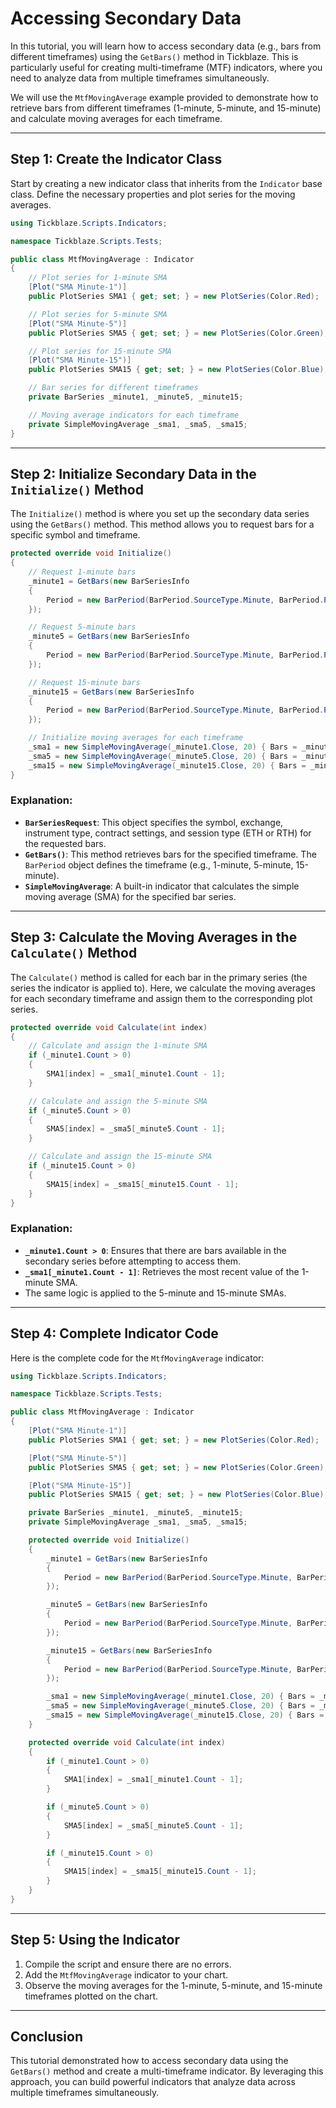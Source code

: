 # Accessing Secondary Data

In this tutorial, you will learn how to access secondary data (e.g., bars from different timeframes) using the `GetBars()` method in Tickblaze. This is particularly useful for creating multi-timeframe (MTF) indicators, where you need to analyze data from multiple timeframes simultaneously.

We will use the `MtfMovingAverage` example provided to demonstrate how to retrieve bars from different timeframes (1-minute, 5-minute, and 15-minute) and calculate moving averages for each timeframe.

---

## Step 1: Create the Indicator Class
Start by creating a new indicator class that inherits from the `Indicator` base class. Define the necessary properties and plot series for the moving averages.

```csharp
using Tickblaze.Scripts.Indicators;

namespace Tickblaze.Scripts.Tests;

public class MtfMovingAverage : Indicator
{
    // Plot series for 1-minute SMA
    [Plot("SMA Minute-1")]
    public PlotSeries SMA1 { get; set; } = new PlotSeries(Color.Red);

    // Plot series for 5-minute SMA
    [Plot("SMA Minute-5")]
    public PlotSeries SMA5 { get; set; } = new PlotSeries(Color.Green);

    // Plot series for 15-minute SMA
    [Plot("SMA Minute-15")]
    public PlotSeries SMA15 { get; set; } = new PlotSeries(Color.Blue);

    // Bar series for different timeframes
    private BarSeries _minute1, _minute5, _minute15;

    // Moving average indicators for each timeframe
    private SimpleMovingAverage _sma1, _sma5, _sma15;
}
```

---

## Step 2: Initialize Secondary Data in the `Initialize()` Method
The `Initialize()` method is where you set up the secondary data series using the `GetBars()` method. This method allows you to request bars for a specific symbol and timeframe.

```csharp
protected override void Initialize()
{
    // Request 1-minute bars
    _minute1 = GetBars(new BarSeriesInfo
    {
        Period = new BarPeriod(BarPeriod.SourceType.Minute, BarPeriod.PeriodType.Minute, 1)
    });

    // Request 5-minute bars
    _minute5 = GetBars(new BarSeriesInfo
    {
        Period = new BarPeriod(BarPeriod.SourceType.Minute, BarPeriod.PeriodType.Minute, 5)
    });

    // Request 15-minute bars
    _minute15 = GetBars(new BarSeriesInfo
    {
        Period = new BarPeriod(BarPeriod.SourceType.Minute, BarPeriod.PeriodType.Minute, 15)
    });

    // Initialize moving averages for each timeframe
    _sma1 = new SimpleMovingAverage(_minute1.Close, 20) { Bars = _minute1 };
    _sma5 = new SimpleMovingAverage(_minute5.Close, 20) { Bars = _minute5 };
    _sma15 = new SimpleMovingAverage(_minute15.Close, 20) { Bars = _minute15 };
}
```

### Explanation:
- **`BarSeriesRequest`**: This object specifies the symbol, exchange, instrument type, contract settings, and session type (ETH or RTH) for the requested bars.
- **`GetBars()`**: This method retrieves bars for the specified timeframe. The `BarPeriod` object defines the timeframe (e.g., 1-minute, 5-minute, 15-minute).
- **`SimpleMovingAverage`**: A built-in indicator that calculates the simple moving average (SMA) for the specified bar series.

---

## Step 3: Calculate the Moving Averages in the `Calculate()` Method
The `Calculate()` method is called for each bar in the primary series (the series the indicator is applied to). Here, we calculate the moving averages for each secondary timeframe and assign them to the corresponding plot series.

```csharp
protected override void Calculate(int index)
{
    // Calculate and assign the 1-minute SMA
    if (_minute1.Count > 0)
    {
        SMA1[index] = _sma1[_minute1.Count - 1];
    }

    // Calculate and assign the 5-minute SMA
    if (_minute5.Count > 0)
    {
        SMA5[index] = _sma5[_minute5.Count - 1];
    }

    // Calculate and assign the 15-minute SMA
    if (_minute15.Count > 0)
    {
        SMA15[index] = _sma15[_minute15.Count - 1];
    }
}
```

### Explanation:
- **`_minute1.Count > 0`**: Ensures that there are bars available in the secondary series before attempting to access them.
- **`_sma1[_minute1.Count - 1]`**: Retrieves the most recent value of the 1-minute SMA.
- The same logic is applied to the 5-minute and 15-minute SMAs.

---

## Step 4: Complete Indicator Code
Here is the complete code for the `MtfMovingAverage` indicator:

```csharp
using Tickblaze.Scripts.Indicators;

namespace Tickblaze.Scripts.Tests;

public class MtfMovingAverage : Indicator
{
    [Plot("SMA Minute-1")]
    public PlotSeries SMA1 { get; set; } = new PlotSeries(Color.Red);

    [Plot("SMA Minute-5")]
    public PlotSeries SMA5 { get; set; } = new PlotSeries(Color.Green);

    [Plot("SMA Minute-15")]
    public PlotSeries SMA15 { get; set; } = new PlotSeries(Color.Blue);

    private BarSeries _minute1, _minute5, _minute15;
    private SimpleMovingAverage _sma1, _sma5, _sma15;

    protected override void Initialize()
    {
        _minute1 = GetBars(new BarSeriesInfo
        {
            Period = new BarPeriod(BarPeriod.SourceType.Minute, BarPeriod.PeriodType.Minute, 1)
        });

        _minute5 = GetBars(new BarSeriesInfo
        {
            Period = new BarPeriod(BarPeriod.SourceType.Minute, BarPeriod.PeriodType.Minute, 5)
        });

        _minute15 = GetBars(new BarSeriesInfo
        {
            Period = new BarPeriod(BarPeriod.SourceType.Minute, BarPeriod.PeriodType.Minute, 15)
        });

        _sma1 = new SimpleMovingAverage(_minute1.Close, 20) { Bars = _minute1 };
        _sma5 = new SimpleMovingAverage(_minute5.Close, 20) { Bars = _minute5 };
        _sma15 = new SimpleMovingAverage(_minute15.Close, 20) { Bars = _minute15 };
    }

    protected override void Calculate(int index)
    {
        if (_minute1.Count > 0)
        {
            SMA1[index] = _sma1[_minute1.Count - 1];
        }

        if (_minute5.Count > 0)
        {
            SMA5[index] = _sma5[_minute5.Count - 1];
        }

        if (_minute15.Count > 0)
        {
            SMA15[index] = _sma15[_minute15.Count - 1];
        }
    }
}
```

---

## Step 5: Using the Indicator
1. Compile the script and ensure there are no errors.
2. Add the `MtfMovingAverage` indicator to your chart.
3. Observe the moving averages for the 1-minute, 5-minute, and 15-minute timeframes plotted on the chart.

---

## Conclusion
This tutorial demonstrated how to access secondary data using the `GetBars()` method and create a multi-timeframe indicator. By leveraging this approach, you can build powerful indicators that analyze data across multiple timeframes simultaneously.
